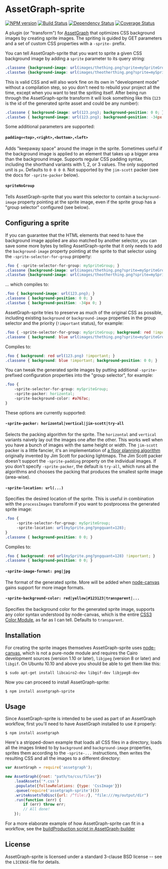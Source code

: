 AssetGraph-sprite
=================
[![NPM version](https://badge.fury.io/js/assetgraph-sprite.png)](http://badge.fury.io/js/assetgraph-sprite)
[![Build Status](https://travis-ci.org/assetgraph/assetgraph-sprite.png?branch=master)](https://travis-ci.org/assetgraph/assetgraph-sprite)
[![Dependency Status](https://david-dm.org/assetgraph/assetgraph-sprite.png)](https://david-dm.org/assetgraph/assetgraph-sprite)
[![Coverage Status](https://coveralls.io/repos/assetgraph/assetgraph-sprite/badge.png)](https://coveralls.io/r/assetgraph/assetgraph-sprite)

A plugin (or "transform") for <a
href="http://github.com/One-com/assetgraph">AssetGraph</a> that
optimizes CSS background images by creating sprite images. The
spriting is guided by GET parameters and a set of custom CSS
properties with a `-sprite-` prefix.

You can tell AssetGraph-sprite that you want to sprite a given CSS
background image by adding a `sprite` parameter to its query string:

```css
.classone {background-image: url(images/thething.png?sprite=mySpriteGroup); }
.classtwo {background-image: url(images/theotherthing.png?sprite=mySpriteGroup); }
```

This is valid CSS and will also work fine on its own in "development
mode" without a compilation step, so you don't need to rebuild your
project all the time, except when you want to test the spriting
itself. After being run through the AssetGraph-sprite transform it
will look something like this (`123` is the id of the generated sprite
asset and could be any number):

```css
.classone { background-image: url(123.png); background-position: 0 0; }
.classtwo { background-image: url(123.png); background-position: -34px 0; }
```

Some additional parameters are supported:

#### `padding=<top>,<right>,<bottom>,<left>` ####

Adds "keepaway space" around the image in the sprite. Sometimes
useful if the background image is applied to an element that takes
up a bigger area than the background image. Supports regular CSS
padding syntax, including the shorthand variants with 1, 2, or 3
values. The only supported unit is `px`. Defaults to `0 0 0 0`.  Not
supported by the `jim-scott` packer (see the docs for
`-sprite-packer` below).

#### `spriteNoGroup` ####

Tells AssetGraph-sprite that you want this selector to contain a
`background-image` property pointing at the sprite image, even
if the sprite group has a "group selector" configured (see below).


Configuring a sprite
--------------------

If you can guarantee that the HTML elements that need to have the
background image applied are also matched by another selector, you can
save some more bytes by telling AssetGraph-sprite that it only needs
to add the `background-image` property pointing at the sprite to that
selector using the `-sprite-selector-for-group` property:

```css
.foo { -sprite-selector-for-group: mySpriteGroup; }
.classone {background-image: url(images/thething.png?sprite=mySpriteGroup); }
.classtwo {background-image: url(images/theotherthing.png?sprite=mySpriteGroup); }
```

... which compiles to:

```css
.foo { background-image: url(123.png); }
.classone { background-position: 0 0; }
.classtwo { background-position: -34px 0; }
```

AssetGraph-sprite tries to preserve as much of the original CSS as
possible, including existing `background` or `background-image`
properties in the group selector and the priority (`!important`
status), for example:

```css
.foo { -sprite-selector-for-group: mySpriteGroup; background: red !important; }
.classone { background: blue url(images/thething.png?sprite=mySpriteGroup) !important; }
```

Compiles to:

```css
.foo { background: red url(123.png) !important; }
.classone { background: blue !important; background-position: 0 0; }
```

You can tweak the generated sprite images by putting additional
`-sprite`-prefixed configuration properties into the "group
selector", for example:

```css
.foo {
    -sprite-selector-for-group: mySpriteGroup;
    -sprite-packer: horizontal;
    -sprite-background-color: #a767ac;
}
```

These options are currently supported:

#### `-sprite-packer: horizontal|vertical|jim-scott|try-all` ####

Selects the packing algorithm for the sprite. The `horizontal` and
`vertical` variants naively lay out the images one after the other.
This works well when you have a bunch of images with the same height
or width. The `jim-scott` packer is a little fancier, it's an
implementation of <a
href="http://www.blackpawn.com/texts/lightmaps/">a floor planning
algorithm</a> originally invented by Jim Scott for packing
lightmaps. The Jim Scott packer doesn't support the
`-sprite-padding` property on the individual images.  If you don't
specify `-sprite-packer`, the default is `try-all`, which runs all
the algorithms and chooses the packing that produces the smallest
sprite image (area-wise).

#### `-sprite-location: url(...)` ####

Specifies the desired location of the sprite. This is useful in
combination with the `processImages` transform if you want to
postprocess the generated sprite image:

```css
.foo {
     -sprite-selector-for-group: mySpriteGroup;
     -sprite-location: url(mySprite.png?pngquant=128);
}
.classone { background-position: 0 0; }
```

Compiles to:

```css
.foo { background: red url(mySprite.png?pngquant=128) !important; }
.classone { background-position: 0 0; }
```

#### `-sprite-image-format: png|jpg` ####

The format of the generated sprite. More will be added when <a
href="http://github.com/LearnBoost/node-canvas">node-canvas</a> gains
support for more image formats.

#### `-sprite-background-color: red|yellow|#123123|transparent|...` ####

Specifies the background color for the generated sprite image,
supports any color syntax understood by node-canvas, which is the
entire <a
href="http://www.w3.org/TR/2003/CR-css3-color-20030514/#numerical">CSS3
Color Module</a>, as far as I can tell. Defaults to `transparent`.


Installation
------------

For creating the sprite images themselves AssetGraph-sprite uses <a
href="http://github.com/LearnBoost/node-canvas">node-canvas</a>, which
is not a pure-node module and requires the Cairo development sources
(version 1.10 or later), `libjpeg` (version 8 or later) and
`libgif`. On Ubuntu 10.10 and above you should be able to get them
like this:

```
$ sudo apt-get install libcairo2-dev libgif-dev libjpeg8-dev
```

Now you can proceed to install AssetGraph-sprite:

```
$ npm install assetgraph-sprite
```

Usage
-----

Since AssetGraph-sprite is intended to be used as part of an AssetGraph
workflow, first you'll need to have AssetGraph installed to use it properly:

```
$ npm install assetgraph
```

Here's a stripped-down example that loads all CSS files in a
directory, loads all the images linked to by `background` and
`background-image` properties, sprites them according to the
`-sprite-...` instructions, then writes the resulting CSS and
all the images to a different directory:

```javascript
var AssetGraph = require('assetgraph');

new AssetGraph({root: "path/to/css/files"})
    .loadAssets('*.css')
    .populate({followRelations: {type: 'CssImage'}})
    .queue(require('assetgraph-sprite')())
    .writeAssetsToDisc({url: /^file:/}, "file:///my/output/dir")
    .run(function (err) {
        if (err) throw err;
        // All done!
    });
```

For a more elaborate example of how AssetGraph-sprite can fit in a
workflow, see the <a href="https://github.com/One-com/assetgraph-builder/blob/master/bin/buildProduction">buildProduction script in AssetGraph-builder</a>


License
-------

AssetGraph-sprite is licensed under a standard 3-clause BSD license --
see the `LICENSE`-file for details.
